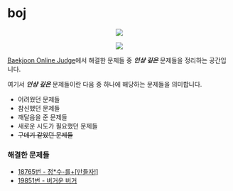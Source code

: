 # boj

<p align='center'>
    <a href="https://github.com/anuraghazra/github-readme-stats">
        <img src="https://github-readme-stats.vercel.app/api/top-langs/?username=r1aalstjd&exclude_repo=algorithm-problems,r1aalstjd.github.io,Tetris,image-collager"/>
    </a>
    
</p>
<p align='center'>
    <a href="https://solved.ac/rlaalstjd">
        <img src="http://mazassumnida.wtf/api/v2/generate_badge?boj=rlaalstjd"/>
    </a>
</p>

[Baekjoon Online Judge](https://www.acmicpc.net/)에서 해결한 문제들 중 ***인상 깊은*** 문제들을 정리하는 공간입니다.

여기서 ***인상 깊은*** 문제들이란 다음 중 하나에 해당하는 문제들을 의미합니다.
* 어려웠던 문제들
* 참신했던 문제들
* 깨달음을 준 문제들
* 새로운 시도가 필요했던 문제들
* ~~구데기 같았던 문제들~~

### 해결한 문제들
* [18765번 - 정\*수\-를\+\[만들자!\]](./src/18765/18765.md)
* [19851번 - 버거운 버거](./src/19851/19851.md)